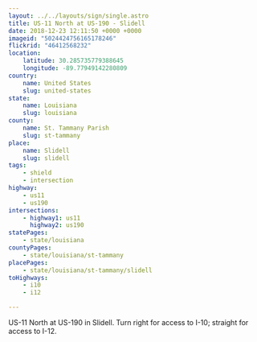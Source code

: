 ```yaml
---
layout: ../../layouts/sign/single.astro
title: US-11 North at US-190 - Slidell
date: 2018-12-23 12:11:50 +0000 +0000
imageid: "5024424756165178246"
flickrid: "46412568232"
location:
    latitude: 30.285735779388645
    longitude: -89.77949142280809
country:
    name: United States
    slug: united-states
state:
    name: Louisiana
    slug: louisiana
county:
    name: St. Tammany Parish
    slug: st-tammany
place:
    name: Slidell
    slug: slidell
tags:
    - shield
    - intersection
highway:
    - us11
    - us190
intersections:
    - highway1: us11
      highway2: us190
statePages:
    - state/louisiana
countyPages:
    - state/louisiana/st-tammany
placePages:
    - state/louisiana/st-tammany/slidell
toHighways:
    - i10
    - i12

---
```

US-11 North at US-190 in Slidell.  Turn right for access to I-10; straight for access to I-12.